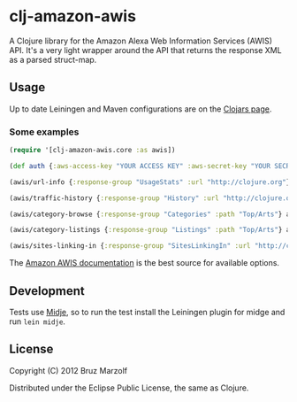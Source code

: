 # clj-amazon-awis

A Clojure library for the Amazon Alexa Web Information Services (AWIS) API.
It's a very light wrapper around the API that returns the response XML as a
parsed struct-map.

## Usage

Up to date Leiningen and Maven configurations are on the
[Clojars page](https://clojars.org/clj-amazon-awis).

### Some examples

```clojure
(require '[clj-amazon-awis.core :as awis])

(def auth {:aws-access-key "YOUR ACCESS KEY" :aws-secret-key "YOUR SECRET KEY"})

(awis/url-info {:response-group "UsageStats" :url "http://clojure.org"} auth)

(awis/traffic-history {:response-group "History" :url "http://clojure.org"} auth)

(awis/category-browse {:response-group "Categories" :path "Top/Arts"} auth)

(awis/category-listings {:response-group "Listings" :path "Top/Arts"} auth)

(awis/sites-linking-in {:response-group "SitesLinkingIn" :url "http://clojure.org"} auth)
```

The [Amazon AWIS documentation](http://docs.amazonwebservices.com/AlexaWebInfoService/latest/)
is the best source for available options.

## Development

Tests use [Midje](https://github.com/marick/Midje), so to run the test install
the Leiningen plugin for midge and run `lein midje`.

## License

Copyright (C) 2012 Bruz Marzolf

Distributed under the Eclipse Public License, the same as Clojure.
